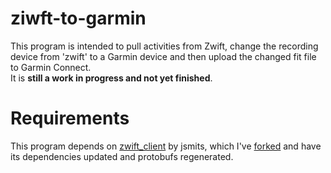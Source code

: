 # ziwft-to-garmin

This program is intended to pull activities from Zwift, change the recording device from 'zwift' to a Garmin device and then upload the changed fit file to Garmin Connect.  
It is **still a work in progress and not yet finished**.

# Requirements

This program depends on [zwift_client](https://github.com/jsmits/zwift-client) by jsmits, which I've [forked](https://github.com/wullxz/zwift-client/tree/update_deps) and have its dependencies updated and protobufs regenerated.
